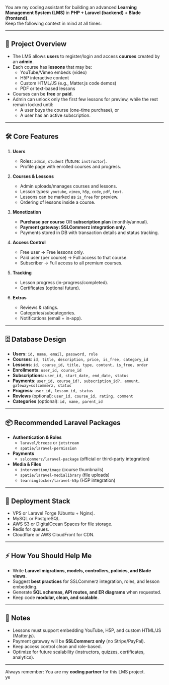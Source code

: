 You are my coding assistant for building an advanced **Learning Management System (LMS)** in **PHP + Laravel (backend) + Blade (frontend)**.  
Keep the following context in mind at all times:

---

## 🎯 Project Overview
- The LMS allows **users** to register/login and access **courses** created by an **admin**.  
- Each course has **lessons** that may be:
  - YouTube/Vimeo embeds (video)
  - H5P interactive content
  - Custom HTML/JS (e.g., Matter.js code demos)
  - PDF or text-based lessons
- Courses can be **free** or **paid**.  
- Admin can unlock only the first few lessons for preview, while the rest remain locked until:
  - A user buys the course (one-time purchase), or
  - A user has an active subscription.

---

## 🛠 Core Features
1. **Users**
   - Roles: `admin`, `student` (future: `instructor`).
   - Profile page with enrolled courses and progress.

2. **Courses & Lessons**
   - Admin uploads/manages courses and lessons.
   - Lesson types: `youtube`, `vimeo`, `h5p`, `code`, `pdf`, `text`.
   - Lessons can be marked as `is_free` for preview.
   - Ordering of lessons inside a course.

3. **Monetization**
   - **Purchase per course** OR **subscription plan** (monthly/annual).
   - **Payment gateway: SSLCommerz integration only**.
   - Payments stored in DB with transaction details and status tracking.

4. **Access Control**
   - Free user → Free lessons only.
   - Paid user (per course) → Full access to that course.
   - Subscriber → Full access to all premium courses.

5. **Tracking**
   - Lesson progress (in-progress/completed).
   - Certificates (optional future).

6. **Extras**
   - Reviews & ratings.
   - Categories/subcategories.
   - Notifications (email + in-app).

---

## 🗄 Database Design
- **Users**: `id, name, email, password, role`
- **Courses**: `id, title, description, price, is_free, category_id`
- **Lessons**: `id, course_id, title, type, content, is_free, order`
- **Enrollments**: `user_id, course_id`
- **Subscriptions**: `user_id, start_date, end_date, status`
- **Payments**: `user_id, course_id?, subscription_id?, amount, gateway=sslcommerz, status`
- **Progress**: `user_id, lesson_id, status`
- **Reviews** (optional): `user_id, course_id, rating, comment`
- **Categories** (optional): `id, name, parent_id`

---

## 📦 Recommended Laravel Packages
- **Authentication & Roles**
  - `laravel/breeze` or `jetstream`
  - `spatie/laravel-permission`
- **Payments**
  - `sslcommerz/laravel-package` (official or third-party integration)
- **Media & Files**
  - `intervention/image` (course thumbnails)
  - `spatie/laravel-medialibrary` (file uploads)
  - `learninglocker/laravel-h5p` (H5P integration)

---

## 🚀 Deployment Stack
- VPS or Laravel Forge (Ubuntu + Nginx).
- MySQL or PostgreSQL.
- AWS S3 or DigitalOcean Spaces for file storage.
- Redis for queues.
- Cloudflare or AWS CloudFront for CDN.

---

## ⚡ How You Should Help Me
- Write **Laravel migrations, models, controllers, policies, and Blade views**.  
- Suggest **best practices** for SSLCommerz integration, roles, and lesson embedding.  
- Generate **SQL schemas, API routes, and ER diagrams** when requested.  
- Keep code **modular, clean, and scalable**.  

---

## 📌 Notes
- Lessons must support embedding YouTube, H5P, and custom HTML/JS (Matter.js).  
- Payment gateway will be **SSLCommerz only** (no Stripe/PayPal).  
- Keep access control clean and role-based.  
- Optimize for future scalability (instructors, quizzes, certificates, analytics).  

---

Always remember: You are my **coding partner** for this LMS project.  
ye